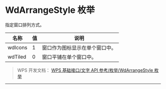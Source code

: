 # WdArrangeStyle 枚举

指定窗口排列方式。

| 名称    | 值  | 说明                           |
|---------|-----|--------------------------------|
| wdIcons | 1   | 窗口作为图标显示在单个窗口中。 |
| wdTiled | 0   | 窗口平铺在单个窗口中。         |

> WPS 开发文档： [WPS 基础接口/文字 API 参考/枚举/WdArrangeStyle 枚举](https://qn.cache.wpscdn.cn/encs/doc/office_v19/topics/WPS%20%E5%9F%BA%E7%A1%80%E6%8E%A5%E5%8F%A3/%E6%96%87%E5%AD%97%20API%20%E5%8F%82%E8%80%83/%E6%9E%9A%E4%B8%BE/WdArrangeStyle%20%E6%9E%9A%E4%B8%BE.html)

------------------------------------------------------------------------
